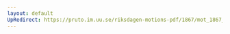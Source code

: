 ```yaml
---
layout: default
UpRedirect: https://pruto.im.uu.se/riksdagen-motions-pdf/1867/mot_1867__ak__7/mot_1867__ak__7-001.pdf
---
```

